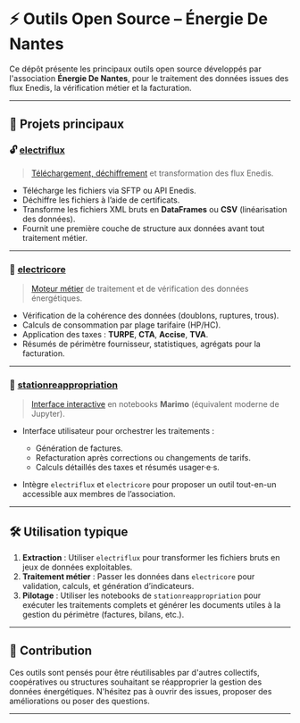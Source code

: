 # ⚡️ Outils Open Source – Énergie De Nantes

Ce dépôt présente les principaux outils open source développés par l'association **Énergie De Nantes**, pour le traitement des données issues des flux Enedis, la vérification métier et la facturation.

---

## 🧩 Projets principaux

### 🔓 [electriflux](https://github.com/Energie-De-Nantes/electriflux)

> [Téléchargement, déchiffrement](https://github.com/Energie-De-Nantes/electriflux) et transformation des flux Enedis.

* Télécharge les fichiers via SFTP ou API Enedis.
* Déchiffre les fichiers à l’aide de certificats.
* Transforme les fichiers XML bruts en **DataFrames** ou **CSV** (linéarisation des données).
* Fournit une première couche de structure aux données avant tout traitement métier.

---

### 🧠 [electricore](https://github.com/Energie-De-Nantes/electricore)

> [Moteur métier](https://github.com/Energie-De-Nantes/electricore) de traitement et de vérification des données énergétiques.

* Vérification de la cohérence des données (doublons, ruptures, trous).
* Calculs de consommation par plage tarifaire (HP/HC).
* Application des taxes : **TURPE**, **CTA**, **Accise**, **TVA**.
* Résumés de périmètre fournisseur, statistiques, agrégats pour la facturation.

---

### 🧾 [stationreappropriation](https://github.com/Energie-De-Nantes/stationreappropriation)

> [Interface interactive](https://github.com/Energie-De-Nantes/stationreappropriation) en notebooks **Marimo** (équivalent moderne de Jupyter).

* Interface utilisateur pour orchestrer les traitements :

  * Génération de factures.
  * Refacturation après corrections ou changements de tarifs.
  * Calculs détaillés des taxes et résumés usager·e·s.
* Intègre `electriflux` et `electricore` pour proposer un outil tout-en-un accessible aux membres de l’association.

---

## 🛠 Utilisation typique

1. **Extraction** : Utiliser `electriflux` pour transformer les fichiers bruts en jeux de données exploitables.
2. **Traitement métier** : Passer les données dans `electricore` pour validation, calculs, et génération d’indicateurs.
3. **Pilotage** : Utiliser les notebooks de `stationreappropriation` pour exécuter les traitements complets et générer les documents utiles à la gestion du périmètre (factures, bilans, etc.).

---

## 🤝 Contribution

Ces outils sont pensés pour être réutilisables par d'autres collectifs, coopératives ou structures souhaitant se réapproprier la gestion des données énergétiques.
N'hésitez pas à ouvrir des issues, proposer des améliorations ou poser des questions.

---
